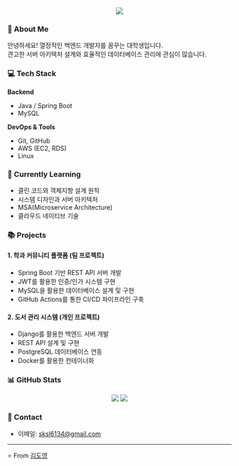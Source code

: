 <div align="center">
  <img src="https://capsule-render.vercel.app/api?type=waving&color=auto&height=200&section=header&text=백엔드%20개발자를%20꿈꾸며&fontSize=50" />
</div>

### 👋 About Me
안녕하세요! 열정적인 백엔드 개발자를 꿈꾸는 대학생입니다.   
견고한 서버 아키텍처 설계와 효율적인 데이터베이스 관리에 관심이 많습니다.

### 💻 Tech Stack
**Backend**
- Java / Spring Boot
- MySQL

**DevOps & Tools**
- Git, GitHub
- AWS (EC2, RDS)
- Linux

### 🌱 Currently Learning
- 클린 코드와 객체지향 설계 원칙
- 시스템 디자인과 서버 아키텍처
- MSA(Microservice Architecture)
- 클라우드 네이티브 기술

### 📚 Projects
#### 1. 학과 커뮤니티 플랫폼 (팀 프로젝트)
- Spring Boot 기반 REST API 서버 개발
- JWT를 활용한 인증/인가 시스템 구현
- MySQL을 활용한 데이터베이스 설계 및 구현
- GitHub Actions를 통한 CI/CD 파이프라인 구축

#### 2. 도서 관리 시스템 (개인 프로젝트)
- Django를 활용한 백엔드 서버 개발
- REST API 설계 및 구현
- PostgreSQL 데이터베이스 연동
- Docker를 활용한 컨테이너화

### 📊 GitHub Stats
<div align="center">
  <img src="https://github-readme-stats.vercel.app/api?username=YOUR_USERNAME&show_icons=true&theme=dark" />
  <img src="https://github-readme-streak-stats.herokuapp.com/?user=YOUR_USERNAME&theme=dark" />
</div>

### 🤝 Contact
- 이메일: sksl6134@gmail.com

---
⭐️ From [김도영](https://github.com/doyoung0013)
